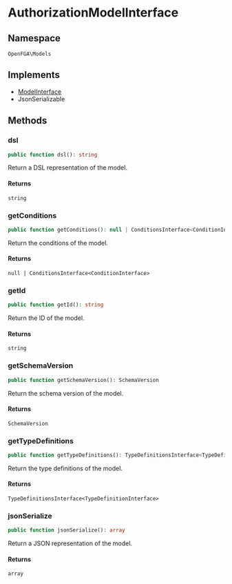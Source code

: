 # AuthorizationModelInterface


## Namespace
`OpenFGA\Models`

## Implements
* [ModelInterface](Models/ModelInterface.md)
* JsonSerializable



## Methods
### dsl


```php
public function dsl(): string
```

Return a DSL representation of the model.


#### Returns
`string`

### getConditions


```php
public function getConditions(): null | ConditionsInterface<ConditionInterface>
```

Return the conditions of the model.


#### Returns
`null | ConditionsInterface<ConditionInterface>`

### getId


```php
public function getId(): string
```

Return the ID of the model.


#### Returns
`string`

### getSchemaVersion


```php
public function getSchemaVersion(): SchemaVersion
```

Return the schema version of the model.


#### Returns
`SchemaVersion`

### getTypeDefinitions


```php
public function getTypeDefinitions(): TypeDefinitionsInterface<TypeDefinitionInterface>
```

Return the type definitions of the model.


#### Returns
`TypeDefinitionsInterface<TypeDefinitionInterface>`

### jsonSerialize


```php
public function jsonSerialize(): array
```

Return a JSON representation of the model.


#### Returns
`array`

